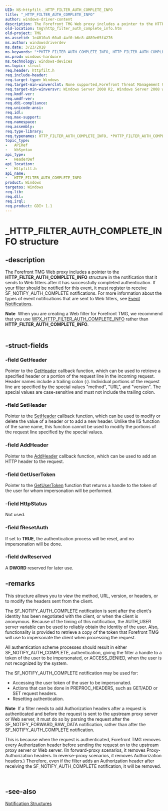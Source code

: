 ```yaml
---
UID: NS:httpfilt._HTTP_FILTER_AUTH_COMPLETE_INFO
title: "_HTTP_FILTER_AUTH_COMPLETE_INFO"
author: windows-driver-content
description: The Forefront TMG Web proxy includes a pointer to the HTTP_FILTER_AUTH_COMPLETE_INFO structure in the notification that it sends to Web filters after it has successfully completed authentication.
old-location: tmg\http_filter_auth_complete_info.htm
old-project: TMG
ms.assetid: 1e4010a3-60a8-4af0-b6c8-4889e65f4276
ms.author: windowsdriverdev
ms.date: 3/23/2018
ms.keywords: "*PHTTP_FILTER_AUTH_COMPLETE_INFO, HTTP_FILTER_AUTH_COMPLETE_INFO, HTTP_FILTER_AUTH_COMPLETE_INFO structure [Forefront TMG], PHTTP_FILTER_AUTH_COMPLETE_INFO, PHTTP_FILTER_AUTH_COMPLETE_INFO structure pointer [Forefront TMG], _HTTP_FILTER_AUTH_COMPLETE_INFO, httpfilt/HTTP_FILTER_AUTH_COMPLETE_INFO, httpfilt/PHTTP_FILTER_AUTH_COMPLETE_INFO, tmg.http_filter_auth_complete_info"
ms.prod: windows-hardware
ms.technology: windows-devices
ms.topic: struct
req.header: httpfilt.h
req.include-header: 
req.target-type: Windows
req.target-min-winverclnt: None supported,Forefront Threat Management Gateway (TMG) 2010
req.target-min-winversvr: Windows Server 2008 R2, Windows Server 2008 with SP2 (64-bit only) [desktop apps only]
req.kmdf-ver: 
req.umdf-ver: 
req.ddi-compliance: 
req.unicode-ansi: 
req.idl: 
req.max-support: 
req.namespace: 
req.assembly: 
req.type-library: 
req.typenames: HTTP_FILTER_AUTH_COMPLETE_INFO, *PHTTP_FILTER_AUTH_COMPLETE_INFO
topic_type:
-	APIRef
-	kbSyntax
api_type:
-	HeaderDef
api_location:
-	Httpfilt.h
api_name:
-	HTTP_FILTER_AUTH_COMPLETE_INFO
product: Windows
targetos: Windows
req.lib: 
req.dll: 
req.irql: 
req.product: GDI+ 1.1
---
```


# _HTTP_FILTER_AUTH_COMPLETE_INFO structure


## -description


The Forefront TMG Web proxy includes a pointer to the <b>HTTP_FILTER_AUTH_COMPLETE_INFO</b> structure in the notification that it sends to Web filters after it has successfully completed authentication. If your filter should be notified for this event, it must register to receive SF_NOTIFY_AUTH_COMPLETE notifications. For more information about the types of event notifications that are sent to Web filters, see <a href="https://msdn.microsoft.com/288ec01e-1f1b-41ca-b433-d12053501979">Event Notifications</a>.
<div class="alert"><b>Note</b>  When you are creating a Web filter for Forefront TMG, we recommend that you use <a href="https://msdn.microsoft.com/0619687d-a163-469f-a8f5-958414c83d8a">WPX_HTTP_FILTER_AUTH_COMPLETE_INFO</a> rather than <b>HTTP_FILTER_AUTH_COMPLETE_INFO</b>.</div><div> </div>

## -struct-fields




### -field GetHeader

Pointer to the <a href="https://msdn.microsoft.com/444bac76-4bf9-4ccc-bdf8-35cab14b1476">GetHeader</a> callback function, which can be used to retrieve a specified header or a portion of the request line in the incoming request. Header names include a trailing colon (:). Individual portions of the request line are specified by the special values "method", "URL", and "version". The special values are case-sensitive and must not include the trailing colon.


### -field SetHeader

Pointer to the <a href="https://msdn.microsoft.com/57bc61f9-1e3e-480f-bc96-58317dbbee36">SetHeader</a> callback function, which can be used to modify or delete the value of a header or to add a new header. Unlike the IIS function of the same name, this function cannot be used to modify the portions of the request line specified by the special values.


### -field AddHeader

Pointer to the <a href="https://msdn.microsoft.com/de595419-3311-4935-8399-0cde0915397a">AddHeader</a> callback function, which can be used to add an HTTP header to the request.


### -field GetUserToken

Pointer to the <a href="https://msdn.microsoft.com/0c17ee26-0052-49be-b432-09be038f1e9c">GetUserToken</a> function that returns a handle to the token of the user for whom impersonation will be performed.


### -field HttpStatus

Not used.


### -field fResetAuth

If set to <b>TRUE</b>, the authentication process will be reset, and no impersonation will be done.


### -field dwReserved

A <b>DWORD</b> reserved for later use.


## -remarks



This structure allows you to view the method, URL, version, or headers, or to modify the headers sent from the client.

The SF_NOTIFY_AUTH_COMPLETE notification is sent after the client's identity has been negotiated with the client, or when the client is anonymous. Because of the timing of this notification, the AUTH_USER server variable can be used to reliably obtain the identity of the user. Also, functionality is provided to retrieve a copy of the token that Forefront TMG will use to impersonate the client when processing the request.

All authentication scheme processes should result in either SF_NOTIFY_AUTH_COMPLETE, authentication, giving the filter a handle to a token of the user to be impersonated, or ACCESS_DENIED, when the user is not recognized by the system.

The SF_NOTIFY_AUTH_COMPLETE notification may be used for:

<ul>
<li>Accessing the user token of the user to be impersonated.</li>
<li>Actions that can be done in PREPROC_HEADERS, such as GET/ADD or SET request headers.</li>
<li>Resetting authentication.</li>
</ul>
<div class="alert"><b>Note</b>  If a filter needs to add Authorization headers after a request is authenticated and before the request is sent to the upstream proxy server or Web server, it must do so by parsing the request after the SF_NOTIFY_FORWARD_RAW_DATA notification, rather than after the SF_NOTIFY_AUTH_COMPLETE notification.
				<p class="note">This is because when the request is authenticated, Forefront TMG removes every Authorization header before sending the request on to the upstream proxy server or Web server. (In forward-proxy scenarios, it removes Proxy-Authorization headers. In reverse-proxy scenarios, it removes Authorization headers.) Therefore, even if the filter adds an Authorization header after receiving the SF_NOTIFY_AUTH_COMPLETE notification, it will be removed.

</div>
<div> </div>



## -see-also




<a href="https://msdn.microsoft.com/f6100648-ba45-496f-a339-97defa274888">Notification Structures</a>
 

 


